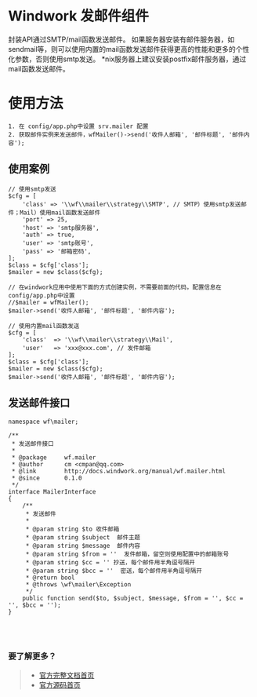 Windwork 发邮件组件
============================
封装API通过SMTP/mail函数发送邮件。
如果服务器安装有邮件服务器，如sendmail等，则可以使用内置的mail函数发送邮件获得更高的性能和更多的个性化参数，否则使用smtp发送。
*nix服务器上建议安装postfix邮件服务器，通过mail函数发送邮件。

# 使用方法
```
1. 在 config/app.php中设置 srv.mailer 配置
2. 获取邮件实例来发送邮件，wfMailer()->send('收件人邮箱', '邮件标题', '邮件内容');
```

## 使用案例
```
// 使用smtp发送
$cfg = [
    'class' => '\\wf\\mailer\\strategy\\SMTP', // SMTP）使用smtp发送邮件；Mail）使用mail函数发送邮件
    'port' => 25,
    'host' => 'smtp服务器',
    'auth' => true,
    'user' => 'smtp账号',
    'pass' => '邮箱密码',
];
$class = $cfg['class'];
$mailer = new $class($cfg);

// 在windwork应用中使用下面的方式创建实例，不需要前面的代码，配置信息在config/app.php中设置
//$mailer = wfMailer();
$mailer->send('收件人邮箱', '邮件标题', '邮件内容');

// 使用内置mail函数发送
$cfg = [
    'class'  => '\\wf\\mailer\\strategy\\Mail',
    'user'   => 'xxx@xxx.com', // 发件邮箱
];
$class = $cfg['class'];
$mailer = new $class($cfg);
$mailer->send('收件人邮箱', '邮件标题', '邮件内容');

```

## 发送邮件接口
```
namespace wf\mailer;

/**
 * 发送邮件接口
 *
 * @package     wf.mailer
 * @author      cm <cmpan@qq.com>
 * @link        http://docs.windwork.org/manual/wf.mailer.html
 * @since       0.1.0
 */
interface MailerInterface 
{
    /**
     * 发送邮件
     * 
     * @param string $to 收件邮箱
     * @param string $subject  邮件主题
     * @param string $message  邮件内容
     * @param string $from = ''  发件邮箱，留空则使用配置中的邮箱账号
     * @param string $cc = '' 抄送，每个邮件用半角逗号隔开
     * @param string $bcc = ''  密送，每个邮件用半角逗号隔开
     * @return bool
     * @throws \wf\mailer\Exception
     */
    public function send($to, $subject, $message, $from = '', $cc = '', $bcc = '');
}
```


<br />  
<br />  

### 要了解更多？  
> - [官方完整文档首页](http://docs.windwork.org/manual/)  
> - [官方源码首页](https://github.com/windwork)  
